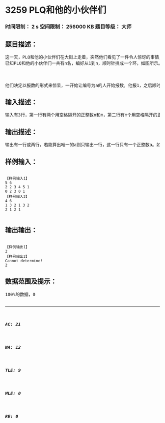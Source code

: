 # 3259 PLQ和他的小伙伴们   
### 时间限制： 2 s     空间限制： 256000 KB     题目等级： 大师  
## 题目描述：  

<pre>
这一天，PLQ和他的小伙伴们在大街上走着，突然他们看见了一件令人惊讶的事情，他们决定要惊呆。初始情况下他们的惊呆指数均为0。
已知PLQ和他的小伙伴们一共有n名，编好从1到n，顺时针排成一个环，如图所示。
<h4></h4>
 
他们决定以报数的形式来惊呆，一开始让编号为a的人开始报数，他报1，之后顺时针报下去。报到X1的人惊呆指数加1；然后下一个人再从1开始报数，报到X2的人惊呆指数加1,；如此m轮之后，每个人的惊呆指数都能确定。回来之后，他准备来考考你这个神犇，他只告诉你X1~Xm和每个人的最终惊呆指数，要你快速求出a来。
</pre>
  
  
## 输入描述：  

<pre>
输入有3行，第一行有两个用空格隔开的正整数n和m，第二行有m个用空格隔开的正整数，第i个为Xi，第三行有n个用空格隔开的正整数，第j个为Yj，表示编号为j的人的最终惊呆指数为Yj。
</pre>
  
  
## 输出描述：  

<pre>
输出有一行或两行，若能算出唯一的a则只输出一行，这一行只有一个正整数a。如果不能确定（即有多个可能），请输出“Cannot determine!”（不含引号），并在第二行输出可能的方案数。
</pre>
  
  
## 样例输入：  

<pre><code>
【样例输入1】
5 6
2 2 3 4 5 1
0 2 3 0 1
【样例输入2】
4 6
1 3 2 1 3 2
2 1 2 1

</code></pre>
  
  
## 输出输出：  

<pre><code>
【样例输出1】  
2  
【样例输出2】  
Cannot determine!  
2
</code></pre>
  
  
## 数据范围及提示：  

<pre>
100%的数据，0<n≤1000000，0<m≤2000000，0<Xi≤1000000000，0≤Yj≤m。
 
题目来源于CH上的Beta Round #9 Problem C，原作者为lll6924。
</pre>
  
  
***  

##### AC: 21  
##### WA: 12  
##### TLE: 9  
##### MLE: 0  
##### RE: 0  
